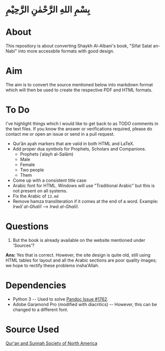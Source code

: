 # بِسْمِ اللهِ الرَّحْمٰنِ الرَّحِيْمِ

# About

This repository is about converting Shaykh Al-Albani's book, "Sifat Salat an-Nabi" into more accessbile formats with good design.

# Aim

The aim is to convert the source mentioned below into markdown format which will then be used to create the respective PDF and HTML formats.

# To Do

I've highlight things which I would like to get back to as TODO comments in the text files. If you know the answer or verifications required, please do contact me or open an issue or send in a pull request.

- Qurʾān ayah markers that are valid in both HTML and LaTeX.
- Add proper dua symbols for Prophets, Scholars and Companions.
  - Prophets (ʿalayh al-Salām)
  - Male
  - Female
  - Two people
  - Them
- Come up with a consistent title case
- Arabic font for HTML. Windows will use "Traditional Arabic" but this is not present on all systems.
- Fix the Arabic of `13.md`
- Remove hamza transliteration if it comes at the end of a word. Example: _Irwāʾ al-Ghalīl_ --> _Irwā al-Ghalīl_.

# Questions

1. But the book is already available on the website mentioned under 'Sources'?

  **Ans:** Yes that is correct. However, the site design is quite old, still using HTML tables for layout and all the Arabic sections are poor quality images; we hope to rectify these problems insha'Allah.

# Dependencies

- Python 3 -- Used to solve [Pandoc Issue #1762](https://github.com/jgm/pandoc/issues/1762).
- Adobe Garamond Pro (modified with diacritics) -- However, this can be changed to a different font.

# Source Used

[Qur'an and Sunnah Society of North America](http://www.qss.org/articles/salah/toc.html)
